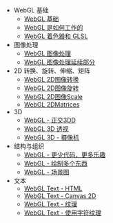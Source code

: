 - WebGL 基础
  - [WebGL 基础](WebGL-Fundamentals.md)
  - [WebGL 是如何工作的](WebGL-How-It-Works.md)
  - [WebGL 着色器和 GLSL](WebGL-Shaders-and-GLSL.md)
- 图像处理
  - [WebGL 图像处理](WebGL-Image-Processing.md)  
  - [WebGL 图像处理延续部分](WebGL-Image-Processing-Continued.md)
- 2D 转换、旋转、伸缩、矩阵
  - [WebGL 2D图像转换](图像转换.md)
  - [WebGL 2D图像旋转](2D图像旋转.md)
  - [WebGL 2D图像Scale](2D图像伸缩.md)
  - [WebGL 2DMatrices](2D-矩阵.md)
- 3D
  - [WebGL - 正交3DD](正交3D.md)
  - [WebGL 3D 透视](3D透视.md)
  - [WebGL 3D - 摄像机](摄像机.md)
- 结构与组织
  - [WebGL - 更少代码，更多乐趣](WebGL更少代码，更多乐趣.md)
  - [WebGL - 绘制多个东西](Drawing-Multiple-Things.md)
  - [WebGL - 场景图](Scene-Graphs.md)
- 文本
  - [WebGL Text - HTML](HTML.md)
  - [WebGL Text - Canvas 2D](Canvas-2D.md)
  - [WebGL Text - 纹理](Using-a-Texture.md)
  - [WebGL Text - 使用字符纹理](Using-a-Glyph-Texture.md)
